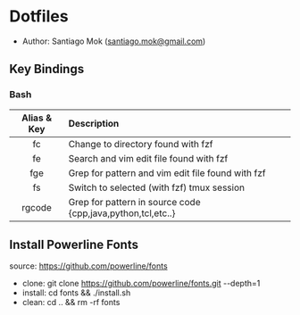 # Dotfiles
* Author: Santiago Mok (santiago.mok@gmail.com)


## Key Bindings
### Bash
| Alias & Key | Description |
| :---: | :---  |
| fc          | Change to directory found with fzf                               |
| fe          | Search and vim edit file found with fzf                          |
| fge         | Grep for pattern and vim edit file found with fzf                |
| fs          | Switch to selected (with fzf) tmux session                       |
| rgcode      | Grep for pattern in source code {cpp,java,python,tcl,etc..}      |

## Install Powerline Fonts
source: https://github.com/powerline/fonts
- clone: git clone https://github.com/powerline/fonts.git --depth=1
- install: cd fonts && ./install.sh
- clean: cd .. && rm -rf fonts


